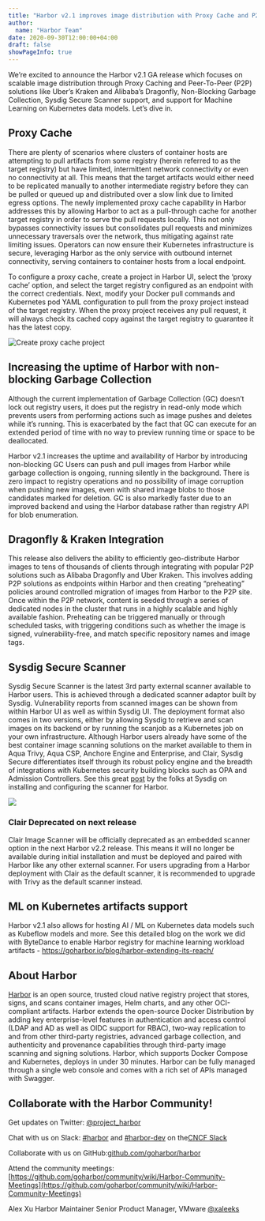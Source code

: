 ```yaml
---
title: "Harbor v2.1 improves image distribution with Proxy Cache and P2P support"
author:
  name: "Harbor Team"
date: 2020-09-30T12:00:00+04:00
draft: false
showPageInfo: true
---
```


We’re excited to announce the Harbor v2.1 GA release which focuses on scalable image distribution through Proxy Caching and Peer-To-Peer (P2P) solutions like Uber’s Kraken and Alibaba’s Dragonfly, Non-Blocking Garbage Collection, Sysdig Secure Scanner support, and support for Machine Learning on Kubernetes data models. Let’s dive in.


## Proxy Cache

There are plenty of scenarios where clusters of container hosts are attempting to pull artifacts from some registry (herein referred to as the target registry) but have limited, intermittent network connectivity or even no connectivity at all. This means that the target artifacts would either need to be replicated manually to another intermediate registry before they can be pulled or queued up and distributed over a slow link due to limited egress options. The newly implemented proxy cache capability in Harbor addresses this by allowing Harbor to act as a pull-through cache for another target registry in order to serve the pull requests locally. This not only bypasses connectivity issues but consolidates pull requests and minimizes unnecessary traversals over the network, thus mitigating against rate limiting issues. Operators can now ensure their Kubernetes infrastructure is secure, leveraging Harbor as the only service with outbound internet connectivity, serving containers to container hosts from a local endpoint.

To configure a proxy cache, create a project in Harbor UI,  select the ‘proxy cache’ option, and select the target registry configured as an endpoint with the correct credentials. Next, modify your Docker pull commands and Kubernetes pod YAML configuration to pull from the proxy project instead of the target registry. When the proxy project receives any pull request, it will always check its cached copy against the target registry to guarantee it has the latest copy.

![Create proxy cache project](../img/add-proxy-cache-project.png)

## Increasing the uptime of Harbor with non-blocking Garbage Collection

Although the current implementation of Garbage Collection (GC) doesn’t lock out registry users, it does put the registry in read-only mode which prevents users from performing actions such as image pushes and deletes while it’s running. This is exacerbated by the fact that GC can execute for an extended period of time with no way to preview running time or space to be deallocated.

Harbor v2.1 increases the uptime and availability of Harbor by introducing non-blocking GC Users can push and pull images from Harbor while garbage collection is ongoing, running silently in the background. There is zero impact to registry operations and no possibility of image corruption when pushing new images, even with shared image blobs to those candidates marked for deletion. GC is also markedly faster due to an improved backend and using the Harbor database rather than registry API for blob enumeration.


## Dragonfly & Kraken Integration

This release also delivers the ability to efficiently geo-distribute Harbor images to tens of thousands of clients through integrating with popular P2P solutions such as Alibaba Dragonfly and Uber Kraken. This involves adding P2P solutions as endpoints within Harbor and then creating “preheating” policies around controlled migration of images from Harbor to the P2P site. Once within the P2P network, content is seeded through a series of dedicated nodes in the cluster that runs in a highly scalable and highly available fashion. Preheating can be triggered manually or through scheduled tasks, with triggering conditions such as whether the image is signed, vulnerability-free, and match specific repository names and image tags.

## Sysdig Secure Scanner

Sysdig Secure Scanner is the latest 3rd party external scanner available to Harbor users. This is achieved through a dedicated scanner adaptor built by Sysdig. Vulnerability reports from scanned images can be shown from within Harbor UI as well as within Sysdig UI. The deployment format also comes in two versions, either by allowing Sysdig to retrieve and scan images on its backend or by running the scanjob as a Kubernetes job on your own infrastructure. Although Harbor users already have some of the best container image scanning solutions on the market available to them in Aqua Trivy, Aqua CSP, Anchore Engine and Enterprise, and Clair, Sysdig Secure differentiates itself through its robust policy engine and the breadth of integrations with Kubernetes security building blocks such as OPA and Admission Controllers. See this great [post](https://sysdig.com/blog/harbor-registry-scanning/) by the folks at Sysdig on installing and configuring the scanner for Harbor.

![](../img/sysdig-harbor-registry-scanning.png)

### Clair Deprecated on next release
Clair Image Scanner will be officially deprecated as an embedded scanner option in the next Harbor v2.2 release. This means it will no longer be available during initial installation and must be deployed and paired with Harbor like any other external scanner. For users upgrading from a Harbor deployment with Clair as the default scanner, it is recommended to upgrade with Trivy as the default scanner instead.

## ML on Kubernetes artifacts support

Harbor v2.1 also allows for hosting AI / ML on Kubernetes data models such as Kubeflow models and more. See this detailed blog on the work we did with ByteDance to enable Harbor registry for machine learning workload artifacts - https://goharbor.io/blog/harbor-extending-its-reach/

## About Harbor

[Harbor](http://github.com/goharbor/harbor) is an open source, trusted
cloud native registry project that stores, signs, and scans container
images, Helm charts, and any other OCI-compliant artifacts. Harbor
extends the open-source Docker Distribution by adding key
enterprise-level features in authentication and access control (LDAP and
AD as well as OIDC support for RBAC), two-way replication to and from
other third-party registries, advanced garbage collection, and
authenticity and provenance capabilities through third-party image
scanning and signing solutions. Harbor, which supports Docker Compose
and Kubernetes, deploys in under 30 minutes. Harbor can be fully managed
through a single web console and comes with a rich set of APIs managed
with Swagger.

## Collaborate with the Harbor Community!

Get updates on Twitter: [@project\_harbor](https://twitter.com/project_harbor)

Chat with us on Slack: [#harbor](https://cloud-native.slack.com/messages/harbor)
and [#harbor-dev](https://cloud-native.slack.com/messages/harbor-dev)
on the[CNCF Slack](https://slack.cncf.io/)

Collaborate with us on GitHub:[github.com/goharbor/harbor](https://github.com/goharbor/harbor)

Attend the community meetings:
[https://github.com/goharbor/community/wiki/Harbor-Community-Meetings](https://github.com/goharbor/community/wiki/Harbor-Community-Meetings)


Alex Xu
Harbor Maintainer
Senior Product Manager, VMware
[@xaleeks](https://github.com/xaleeks)
